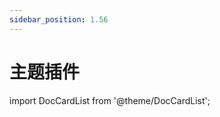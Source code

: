 ```yaml
---
sidebar_position: 1.56
---
```




# 主题插件

import DocCardList from '@theme/DocCardList';

<DocCardList />

